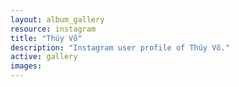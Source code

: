```yaml
---
layout: album_gallery
resource: instagram
title: "Thúy Võ"
description: "Instagram user profile of Thúy Võ."
active: gallery
images:
---
```

